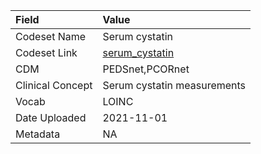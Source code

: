 |Field            |Value                       |
|:----------------|:---------------------------|
|Codeset Name     |Serum cystatin              |
|Codeset Link     |[serum_cystatin](https://github.com/PEDSnet/Variable-Dictionary/blob/main/lab_meas/serum_cystatin.csv)|
|CDM              |PEDSnet,PCORnet             |
|Clinical Concept |Serum cystatin measurements |
|Vocab            |LOINC                       |
|Date Uploaded    |2021-11-01                  |
|Metadata         |NA                          |
